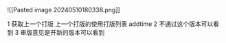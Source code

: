 
![[Pasted image 20240510180338.png]] 

1 获取上一个打版
   上一个打版的使用打版列表 addtime 
 2 不通过这个版本可以看到
 3 审版意见是开新的版本可以看到 